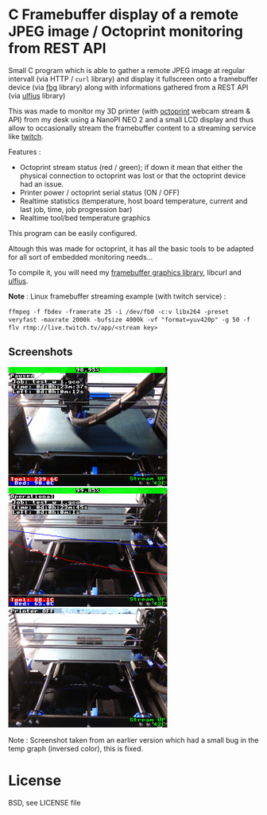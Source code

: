 C Framebuffer display of a remote JPEG image / Octoprint monitoring from REST API
=====

Small C program which is able to gather a remote JPEG image at regular intervall (via HTTP / `curl` library) and display it fullscreen onto a framebuffer device (via [fbg](https://github.com/grz0zrg/fbg) library) along with informations gathered from a REST API (via [ulfius](https://github.com/babelouest/ulfius) library)

This was made to monitor my 3D printer (with [octoprint](https://octoprint.org/) webcam stream & API) from my desk using a NanoPI NEO 2  and a small LCD display and thus allow to occasionally stream the framebuffer content to a streaming service like [twitch](https://www.twitch.tv/).

Features :

* Octoprint stream status (red / green); if down it mean that either the physical connection to octoprint was lost or that the octoprint device had an issue.
* Printer power / octoprint serial status (ON / OFF)
* Realtime statistics (temperature, host board temperature, current and last job, time, job progression bar)
* Realtime tool/bed temperature graphics

This program can be easily configured.

Altough this was made for octoprint, it has all the basic tools to be adapted for all sort of embedded monitoring needs...

To compile it, you will need my [framebuffer graphics library](https://github.com/grz0zrg/fbg), libcurl and [ulfius](https://github.com/babelouest/ulfius).

**Note** : Linux framebuffer streaming example (with twitch service) :

```
ffmpeg -f fbdev -framerate 25 -i /dev/fb0 -c:v libx264 -preset veryfast -maxrate 2000k -bufsize 4000k -vf "format=yuv420p" -g 50 -f flv rtmp://live.twitch.tv/app/<stream key>
```

## Screenshots

![Prusa 3D printer monitoring with octoprint](/screenshot.png?raw=true "Prusa 3D printer monitoring with octoprint")
![Prusa 3D printer monitoring with octoprint](/screenshot2.png?raw=true "Prusa 3D printer monitoring with octoprint")
![Prusa 3D printer monitoring with octoprint](/screenshot3.png?raw=true "Prusa 3D printer monitoring with octoprint")

Note : Screenshot taken from an earlier version which had a small bug in the temp graph (inversed color), this is fixed.

License
=====

BSD, see LICENSE file